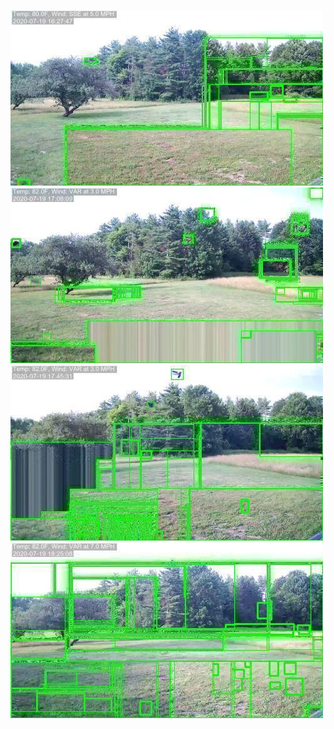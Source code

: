 ![20200719-162745-165750](in/20200719/20200719-162745-165750_0_.jpg)
![20200719-165755-172800](in/20200719/20200719-165755-172800_0_.jpg)
![20200719-172805-175810](in/20200719/20200719-172805-175810_0_.jpg)
![20200719-175815-182820](in/20200719/20200719-175815-182820_0_.jpg)
